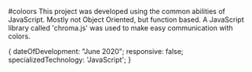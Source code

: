 #coloors
This project was developed using the common abilities of JavaScript. Mostly not Object Oriented, but function based. A JavaScript library called 'chroma.js' was used to make easy communication with colors.

{  dateOfDevelopment: "June 2020";
   responsive: false;
   specializedTechnology: 'JavaScript'; }
